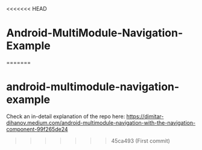 <<<<<<< HEAD
# Android-MultiModule-Navigation-Example
=======
# android-multimodule-navigation-example
Check an in-detail explanation of the repo here: https://dimitar-dihanov.medium.com/android-multimodule-navigation-with-the-navigation-component-99f265de24
>>>>>>> 45ca493 (First commit)
